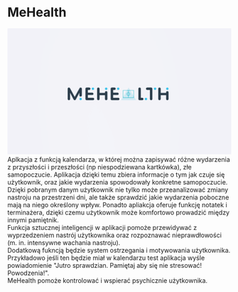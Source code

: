 # MeHealth
![LOGO](https://github.com/KonradK2A/HackHeroes2020/blob/main/logo1.png)
Aplkacja z funkcją kalendarza, w której można zapisywać różne wydarzenia z przyszłości i przeszłości (np niespodziewana kartkówka), złe samopoczucie. Aplikacja dzięki temu zbiera informacje o tym jak czuje się użytkownik, oraz jakie wydarzenia spowodowały konkretne samopoczucie. <br>
Dzięki pobranym danym użytkownik nie tylko może przeanalizować zmiany nastroju na przestrzeni dni, ale także sprawdzić jakie wydarzenia poboczne mają na niego określony wpływ. Ponadto apliakcja oferuje funkcję notatek i terminażera, dzięki czemu użytkownik może komfortowo prowadzić między innymi pamiętnik. <br>
Funkcja sztucznej inteligencji w aplikacji pomoże przewidywać z wyprzedzeniem nastrój użytkownika oraz rozpoznawać nieprawdłowości (m. in. intensywne wachania nastroju).<br>
Dodatkową fukncją będzie system ostrzegania i motywowania użytkownika. Przykładowo jeśli ten będzie miał w kalendarzu test aplikacja wyśle powiadomienie "Jutro sprawdzian. Pamiętaj aby się nie stresować! Powodzenia!". <br>
MeHealth pomoże kontrolować i wspierać psychicznie użytkownika.

